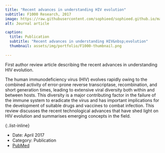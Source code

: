 ```yaml
---
title: "Recent advances in understanding HIV evolution"
subtitle: F1000 Research, 2017
image: https://raw.githubusercontent.com/sophieed/sophieed.github.io/master/assets/img/portfolio/F1000.png
alt: Journal article

caption:
  title: Publication
  subtitle: "Recent advances in understanding HIV&nbsp;evolution"
  thumbnail: assets/img/portfolio/F1000-thumbnail.png
  
---
```

First author review article describing the recent advances in understanding HIV evolution.<br>

The human immunodeficiency virus (HIV) evolves rapidly owing to the
combined activity of error-prone reverse transcriptase, recombination, and
short generation times, leading to extensive viral diversity both within and
between hosts. This diversity is a major contributing factor in the failure of
the immune system to eradicate the virus and has important implications for
the development of suitable drugs and vaccines to combat infection. This
review discusses the recent technological advances that have shed light
on HIV evolution and summarises emerging concepts in the field.

{:.list-inline}
- Date: April 2017
- Category: Publication
- <a href="https://pubmed.ncbi.nlm.nih.gov/28529718/" target="_blank">PubMed</a>



